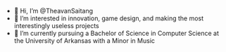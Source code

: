 - 👋 Hi, I’m @TheavanSaitang
- 👀 I’m interested in innovation, game design, and making the most interestingly useless projects
- 🌱 I’m currently pursuing a Bachelor of Science in Computer Science at the University of Arkansas with a Minor in Music

<!---
TheavanSaitang/TheavanSaitang is a ✨ special ✨ repository because its `README.md` (this file) appears on your GitHub profile.
You can click the Preview link to take a look at your changes.
--->
